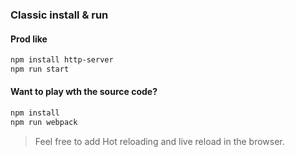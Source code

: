 ### Classic install & run


#### Prod like

```bash
npm install http-server
npm run start
```

#### Want to play wth the source code?

```bash
npm install
npm run webpack
```

> Feel free to add Hot reloading and live reload in the browser.




